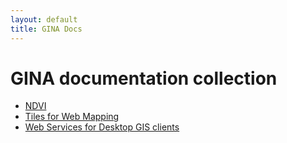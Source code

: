 ```yaml
---
layout: default
title: GINA Docs
---
```


GINA documentation collection
=============================

-   [NDVI](/ndvi)
-   [Tiles for Web Mapping](/tiles)
-   [Web Services for Desktop GIS clients](/ogc)
